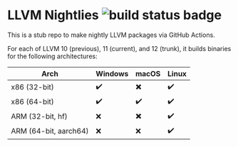 # LLVM Nightlies ![build status badge](https://github.com/alexreinking/llvm-nightlies/workflows/LLVM%20Nightlies/badge.svg)

This is a stub repo to make nightly LLVM packages via GitHub Actions.

For each of LLVM 10 (previous), 11 (current), and 12 (trunk), it builds binaries for the following architectures:

Arch                  | Windows            | macOS                    | Linux
----------------------|--------------------|--------------------------|--------------------
x86 (32-bit)          | :heavy_check_mark: | :heavy_multiplication_x: | :heavy_check_mark: 
x86 (64-bit)          | :heavy_check_mark: | :heavy_check_mark:       | :heavy_check_mark: 
ARM (32-bit, hf)      | :x:                | :heavy_multiplication_x: | :heavy_check_mark: 
ARM (64-bit, aarch64) | :x:                | :x:                      | :heavy_check_mark: 

